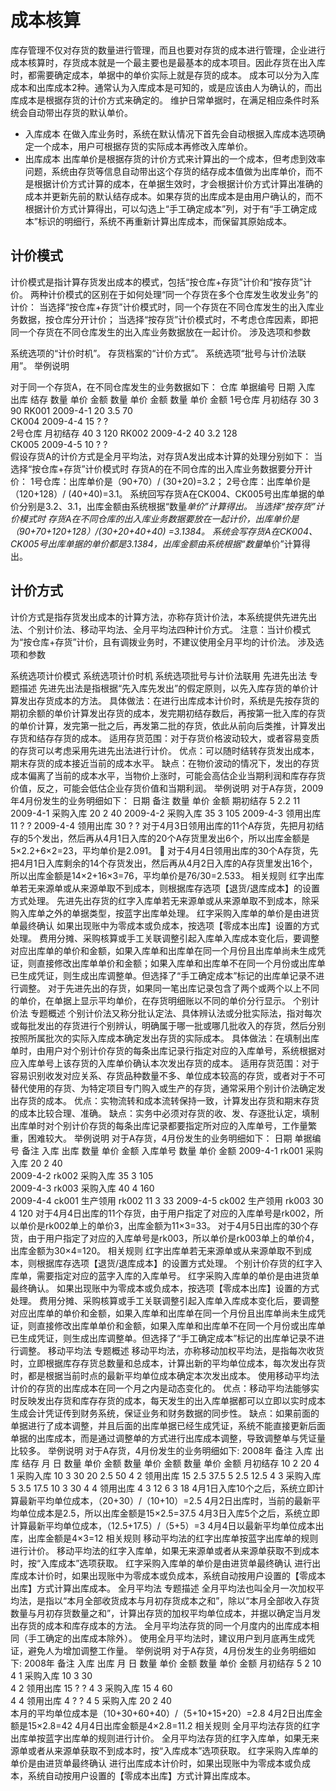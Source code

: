 # 成本核算

库存管理不仅对存货的数量进行管理，而且也要对存货的成本进行管理，企业进行成本核算时，存货成本就是一个最主要也是最基本的成本项目。因此存货在出入库时，都需要确定成本，单据中的单价实际上就是存货的成本。
成本可以分为入库成本和出库成本2种。通常认为入库成本是可知的，或是应该由人为确认的，而出库成本是根据存货的计价方式来确定的。
维护日常单据时，在满足相应条件时系统会自动带出存货的默认单价。

+ 入库成本
在做入库业务时，系统在默认情况下首先会自动根据入库成本选项确定一个成本，用户可根据存货的实际成本再修改入库单价。
+ 出库成本
出库单价是根据存货的计价方式来计算出的一个成本，但考虑到效率问题，系统由存货等信息自动带出这个存货的结存成本值做为出库单价，而不是根据计价方式计算的成本，在单据生效时，才会根据计价方式计算出准确的成本并更新先前的默认结存成本。如果存货的出库成本是由用户确认的，而不根据计价方式计算得出，可以勾选上“手工确定成本”列，对于有“手工确定成本”标识的明细行，系统不再重新计算出库成本，而保留其原始成本。

## 计价模式

计价模式是指计算存货发出成本的模式，包括“按仓库+存货”计价和“按存货”计价。
两种计价模式的区别在于如何处理“同一个存货在多个仓库发生收发业务”的计价：
当选择“按仓库+存货”计价模式时，同一个存货在不同仓库发生的出入库业务数据，按仓库分开计价；
当选择“按存货”计价模式时，不考虑仓库因素，即把同一个存货在不同仓库发生的出入库业务数据放在一起计价。
涉及选项和参数

系统选项的“计价时机”。
存货档案的“计价方式”。
系统选项“批号与计价法联用”。
举例说明

对于同一个存货A，在不同仓库发生的业务数据如下：
仓库	单据编号	日期	入库	出库	结存
数量	单价	金额	数量	单价	金额	数量	单价	金额
1号仓库	 	月初结存	 	 	 	 	 	 	30	3	90
RK001	2009-4-1	20	3.5	70	 	 	 	 	 	 
CK004	2009-4-4	 	 	 	15	?	?	 	 	 
2号仓库	 	月初结存	 	 	 	 	 	 	40	3	120
RK002	2009-4-2	40	3.2	128	 	 	 	 	 	 
CK005	2009-4-5	 	 	 	10	?	?	 	 	 
假设存货A的计价方式是全月平均法，对存货A发出成本计算的处理分别如下：
当选择“按仓库+存货”计价模式时
存货A的在不同仓库的出入库业务数据要分开计价：
1号仓库：出库单价是（90+70）/ (30+20)=3.2；
2号仓库：出库单价是（120+128）/ (40+40)=3.1。
系统回写存货A在CK004、CK005号出库单据的单价分别是3.2、3.1，出库金额由系统根据“数量*单价”计算得出。
当选择“按存货”计价模式时
存货A在不同仓库的出入库业务数据要放在一起计价，出库单价是（90+70+120+128）/(30+20+40+40) =3.1384。
系统会写存货A在CK004、CK005号出库单据的单价都是3.1384，出库金额由系统根据“数量*单价”计算得出。

## 计价方式

计价方式是指存货发出成本的计算方法，亦称存货计价法，本系统提供先进先出法、个别计价法、移动平均法、全月平均法四种计价方式。
注意：当计价模式为“按仓库+存货”计价，且有调拨业务时，不建议使用全月平均的计价法。
涉及选项和参数

系统选项计价模式
系统选项计价时机
系统选项批号与计价法联用
先进先出法
专题描述
先进先出法是指根据“先入库先发出”的假定原则，以先入库存货的单价计算发出存货成本的方法。
具体做法：在进行出库成本计价时，系统是先按存货的期初余额的单价计算发出存货的成本，发完期初结存数后，再按第一批入库的存货的单价计算，发完第一批之后，再发第二批的存货，依此从前向后类推，计算发出存货和结存存货的成本。
适用存货范围：对于存货价格波动较大，或者容易变质的存货可以考虑采用先进先出法进行计价。
优点：可以随时结转存货发出成本，期末存货的成本接近当前的成本水平。
缺点：在物价波动的情况下，发出的存货成本偏离了当前的成本水平，当物价上涨时，可能会高估企业当期利润和库存存货价值，反之，可能会低估企业存货价值和当期利润。
举例说明
对于A存货，2009年4月份发生的业务明细如下：
日期	备注	数量	单价	金额
 	期初结存	5	2.2	11
2009-4-1	采购入库	20	2	40
2009-4-2	采购入库	35	3	105
2009-4-3	领用出库	11	?	?
2009-4-4	领用出库	30	?	?
对于4月3日领用出库的11个A存货，先把月初结存的5个发出，然后再从4月1日入库的20个A存货里发出6个，所以出库金额是5×2.2+6×2=23，平均单价是2.091。 
对于4月4日领用出库的30个A存货，先把4月1日入库剩余的14个存货发出，然后再从4月2日入库的A存货里发出16个，所以出库金额是14×2+16×3=76，平均单价是76/30=2.533。
相关规则
红字出库单若无来源单或从来源单取不到成本，则根据库存选项【退货/退库成本】的设置方式处理。
先进先出存货的红字入库单若无来源单或从来源单取不到成本，除采购入库单之外的单据类型，按蓝字出库单处理。
红字采购入库单的单价是由进货单最终确认
如果出现账中为零成本或负成本，按选项【零成本出库】设置的方式处理。
费用分摊、采购核算或手工关联调整引起入库单入库成本变化后，要调整对应出库单的单价和金额，如果入库单和出库单在同一个月份且出库单尚未生成凭证，则直接修改出库单单价和金额；如果入库单和出库单不在同一个月份或出库单已生成凭证，则生成出库调整单。但选择了“手工确定成本”标记的出库单记录不进行调整。
对于先进先出的存货，如果同一笔出库记录包含了两个或两个以上不同的单价，在单据上显示平均单价，在存货明细账以不同的单价分行显示。
个别计价法
专题概述
个别计价法又称分批认定法、具体辨认法或分批实际法，指对每次或每批发出的存货进行个别辨认，明确属于哪一批或哪几批收入的存货，然后分别按照所属批次的实际入库成本确定发出存货的实际成本。
具体做法：在填制出库单时，由用户对个别计价存货的每条出库记录行指定对应的入库单号，系统根据对应入库单号上该存货的入库单价确认本次发出存货的成本。
适用存货范围：对于容易识别收发对应关系、存货品种数量不多、单位成本较高的存货，或者对于不可替代使用的存货、为特定项目专门购入或生产的存货，通常采用个别计价法确定发出存货的成本。
优点：实物流转和成本流转保持一致，计算发出存货和期末存货的成本比较合理、准确。
缺点：实务中必须对存货的收、发、存逐批认定，填制出库单时对个别计价存货的每条出库记录都要指定所对应的入库单号，工作量繁重，困难较大。
举例说明
对于A存货，4月份发生的业务明细如下：
日期	单据编号	备注	入库	出库
数量	单价	金额	入库单号	数量	单价	金额
2009-4-1	rk001	采购入库	20	2	40	 	 	 	 
2009-4-2	rk002	采购入库	35	3	105	 	 	 	 
2009-4-3	rk003	采购入库	40	4	160	 	 	 	 
2009-4-4	ck001	生产领用	 	 	 	rk002	11	3	33
2009-4-5	ck002	生产领用	 	 	 	rk003	30	4	120
对于4月4日出库的11个存货，由于用户指定了对应的入库单号是rk002，所以单价是rk002单上的单价3，出库金额为11×3=33。
对于4月5日出库的30个存货，由于用户指定了对应的入库单号是rk003，所以单价是rk003单上的单价4，出库金额为30×4=120。
相关规则
红字出库单若无来源单或从来源单取不到成本，则根据库存选项【退货/退库成本】的设置方式处理。
个别计价存货的红字入库单，需要指定对应的蓝字入库的入库单号。
红字采购入库单的单价是由进货单最终确认。
如果出现账中为零成本或负成本，按选项【零成本出库】设置的方式处理。
费用分摊、采购核算或手工关联调整引起入库单入库成本变化后，要调整对应出库单的单价和金额，如果入库单和出库单在同一个月份且出库单尚未生成凭证，则直接修改出库单单价和金额，如果入库单和出库单不在同一个月份或出库单已生成凭证，则生成出库调整单。但选择了“手工确定成本”标记的出库单记录不进行调整。
移动平均法
专题概述
移动平均法，亦称移动加权平均法，是指每次收货时，立即根据库存存货总数量和总成本，计算出新的平均单位成本，每次发出存货时，都是根据当前时点的最新平均单位成本确定本次发出成本。
使用移动平均法计价的存货的出库成本在同一个月之内是动态变化的。
优点：移动平均法能够实时反映发出存货和库存存货的成本，每天发生的出入库单据都可以立即以实时成本生成会计凭证传到财务系统，保证业务和财务数据的同步性。
缺点：如果前面的单据进行了成本调整，并且后面的出库单据已经生成凭证，系统不能直接更新后面单据的出库成本，而是通过调整单的方式进行出库成本调整，导致调整单与凭证量比较多。
举例说明
对于A存货，4月份发生的业务明细如下:
2008年	备注	入库	出库	结存
月	日	数量	单价	金额	数量	单价	金额	数量	单价	金额
 	 	月初结存	 	 	 	 	 	 	10	2	20
4	1	采购入库	10	3	30	 	 	 	20	2.5	50
4	2	领用出库	 	 	 	15	2.5	37.5	5	2.5	12.5
4	3	采购入库	5	3.5	17.5	 	 	 	10	3	30
4	4	领用出库	 	 	 	4	3	12	6	3	18
4月1日入库10个之后，系统立即计算最新平均单位成本，（20+30）/（10+10）=2.5
4月2日出库时，当前的最新平均单位成本是2.5，所以出库金额是15×2.5=37.5
4月3日入库5个之后，系统立即计算最新平均单位成本，（12.5+17.5）/（5+5）=3
4月4日以最新平均单位成本出库，出库金额是4×3=12
相关规则
移动平均法的红字出库单按蓝字出库单的规则进行计价。
移动平均法的红字入库单，如果无来源单或者从来源单获取不到成本时，按“入库成本”选项获取。
红字采购入库单的单价是由进货单最终确认
进行出库成本计价时，如果出现账中为零成本或负成本，系统自动按用户设置的【零成本出库】方式计算出库成本。
全月平均法
专题描述
全月平均法也叫全月一次加权平均法，是指以“本月全部收货成本与月初存货成本之和”，除以“本月全部收入存货数量与月初存货数量之和”，计算出存货的加权平均单位成本，并据以确定当月发出存货的成本和库存成本的方法。
全月平均法存货的同一个月度内的出库成本相同（手工确定的出库成本除外）。
使用全月平均法时，建议用户到月底再生成凭证，避免人为增加调整工作量。
举例说明
对于A存货，4月份发生的业务明细如下:
2008年	备注	入库	出库
月	日	数量	单价	金额	数量	单价	金额
 	 	月初结存	5	2	10	 	 	 
4	1	采购入库	10	3	30	 	 	 
4	2	领用出库	 	 	 	15	?	?
4	3	采购入库	15	4	60	 	 	 
4	4	领用出库	 	 	 	4	?	?
4	5	采购入库	20	2	40	 	 	 
本月的平均单位成本是（10+30+60+40）/（5+10+15+20）=2.8
4月2日出库金额是15×2.8=42
4月4日出库金额是4×2.8=11.2
相关规则
全月平均法存货的红字出库单按蓝字出库单的规则进行计价。
全月平均法存货的红字入库单，如果无来源单或者从来源单获取不到成本时，按“入库成本”选项获取。
红字采购入库单的单价是由进货单最终确认
进行出库成本计价时，如果出现账中为零成本或负成本，系统自动按用户设置的【零成本出库】方式计算出库成本。
